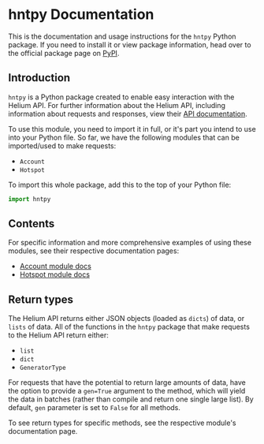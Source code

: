 # hntpy Documentation

This is the documentation and usage instructions for the `hntpy` Python package. If you need to install it or view package information, head over to the official package page on [PyPI](https://pypi.org/project/hntpy/#description).

## Introduction

`hntpy` is a Python package created to enable easy interaction with the Helium API. For further information about the Helium API, including information about requests and responses, view their [API documentation](https://docs.helium.com/api/blockchain/introduction).

To use this module, you need to import it in full, or it's part you intend to use into your Python file. So far, we have the following modules that can be imported/used to make requests:

- `Account`
- `Hotspot`

To import this whole package, add this to the top of your Python file:

```python
import hntpy
```

## Contents

For specific information and more comprehensive examples of using these modules, see their respective documentation pages:

- [Account module docs](https://github.com/h-morgan/hntpy/blob/main/docs/account.md)
- [Hotspot module docs](https://github.com/h-morgan/hntpy/blob/main/docs/hotspot.md)

## Return types

The Helium API returns either JSON objects (loaded as `dicts`) of data, or `lists` of data. All of the functions in the `hntpy` package that make requests to the Helium API return either:

- `list`
- `dict`
- `GeneratorType`

For requests that have the potential to return large amounts of data, have the option to provide a `gen=True` argument to the method, which will yield the data in batches (rather than compile and return one single large list). By default, `gen` parameter is set to `False` for all methods.

To see return types for specific methods, see the respective module's documentation page.
